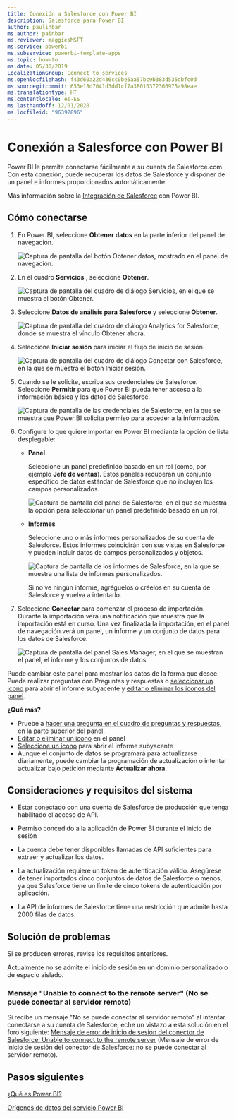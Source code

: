 ```yaml
---
title: Conexión a Salesforce con Power BI
description: Salesforce para Power BI
author: paulinbar
ms.author: painbar
ms.reviewer: maggiesMSFT
ms.service: powerbi
ms.subservice: powerbi-template-apps
ms.topic: how-to
ms.date: 05/30/2019
LocalizationGroup: Connect to services
ms.openlocfilehash: f43d60a22d436cc0be5aa57bc9b383d535dbfc0d
ms.sourcegitcommit: 653e18d7041d3dd1cf7a38010372366975a98eae
ms.translationtype: HT
ms.contentlocale: es-ES
ms.lasthandoff: 12/01/2020
ms.locfileid: "96392896"
---
```

# <a name="connect-to-salesforce-with-power-bi"></a>Conexión a Salesforce con Power BI
Power BI le permite conectarse fácilmente a su cuenta de Salesforce.com. Con esta conexión, puede recuperar los datos de Salesforce y disponer de un panel e informes proporcionados automáticamente.

Más información sobre la [Integración de Salesforce](https://powerbi.microsoft.com/integrations/salesforce) con Power BI.

## <a name="how-to-connect"></a>Cómo conectarse
1. En Power BI, seleccione **Obtener datos** en la parte inferior del panel de navegación.
   
   ![Captura de pantalla del botón Obtener datos, mostrado en el panel de navegación.](media/service-connect-to-salesforce/pbi_getdata.png) 
2. En el cuadro **Servicios** , seleccione **Obtener**.
   
   ![Captura de pantalla del cuadro de diálogo Servicios, en el que se muestra el botón Obtener.](media/service-connect-to-salesforce/pbi_getservices.png) 
3. Seleccione **Datos de análisis para Salesforce** y seleccione **Obtener**.  
   
   ![Captura de pantalla del cuadro de diálogo Analytics for Salesforce, donde se muestra el vínculo Obtener ahora.](media/service-connect-to-salesforce/salesforce.png)
4. Seleccione **Iniciar sesión** para iniciar el flujo de inicio de sesión.
   
    ![Captura de pantalla del cuadro de diálogo Conectar con Salesforce, en la que se muestra el botón Iniciar sesión.](media/service-connect-to-salesforce/dialog.png)
5. Cuando se le solicite, escriba sus credenciales de Salesforce. Seleccione **Permitir** para que Power BI pueda tener acceso a la información básica y los datos de Salesforce.
   
   ![Captura de pantalla de las credenciales de Salesforce, en la que se muestra que Power BI solicita permiso para acceder a la información.](media/service-connect-to-salesforce/sf_authorize.png)
6. Configure lo que quiere importar en Power BI mediante la opción de lista desplegable:
   
   * **Panel**
     
     Seleccione un panel predefinido basado en un rol (como, por ejemplo **Jefe de ventas**). Estos paneles recuperan un conjunto específico de datos estándar de Salesforce que no incluyen los campos personalizados.
     
     ![Captura de pantalla del panel de Salesforce, en el que se muestra la opción para seleccionar un panel predefinido basado en un rol.](media/service-connect-to-salesforce/pbi_salesforcechooserole.png)
   * **Informes**
     
     Seleccione uno o más informes personalizados de su cuenta de Salesforce. Estos informes coincidirán con sus vistas en Salesforce y pueden incluir datos de campos personalizados y objetos.
     
     ![Captura de pantalla de los informes de Salesforce, en la que se muestra una lista de informes personalizados.](media/service-connect-to-salesforce/pbi_salesforcereports.png)
     
     Si no ve ningún informe, agréguelos o créelos en su cuenta de Salesforce y vuelva a intentarlo.

7. Seleccione **Conectar** para comenzar el proceso de importación. Durante la importación verá una notificación que muestra que la importación está en curso. Una vez finalizada la importación, en el panel de navegación verá un panel, un informe y un conjunto de datos para los datos de Salesforce.
   
   ![Captura de pantalla del panel Sales Manager, en el que se muestran el panel, el informe y los conjuntos de datos.](media/service-connect-to-salesforce/pbi_getdatasalesforcedash.png)

Puede cambiar este panel para mostrar los datos de la forma que desee. Puede realizar preguntas con Preguntas y respuestas o [seleccionar un icono](../consumer/end-user-tiles.md) para abrir el informe subyacente y [editar o eliminar los iconos del panel](../create-reports/service-dashboard-edit-tile.md).

**¿Qué más?**

* Pruebe a [hacer una pregunta en el cuadro de preguntas y respuestas](../consumer/end-user-q-and-a.md), en la parte superior del panel.
* [Editar o eliminar un icono](../create-reports/service-dashboard-edit-tile.md) en el panel
* [Seleccione un icono](../create-reports/service-dashboard-tiles.md) para abrir el informe subyacente
* Aunque el conjunto de datos se programará para actualizarse diariamente, puede cambiar la programación de actualización o intentar actualizar bajo petición mediante **Actualizar ahora**.

## <a name="system-requirements-and-considerations"></a>Consideraciones y requisitos del sistema

- Estar conectado con una cuenta de Salesforce de producción que tenga habilitado el acceso de API.

- Permiso concedido a la aplicación de Power BI durante el inicio de sesión

- La cuenta debe tener disponibles llamadas de API suficientes para extraer y actualizar los datos.

- La actualización requiere un token de autenticación válido. Asegúrese de tener importados cinco conjuntos de datos de Salesforce o menos, ya que Salesforce tiene un límite de cinco tokens de autenticación por aplicación.

- La API de informes de Salesforce tiene una restricción que admite hasta 2000 filas de datos.


## <a name="troubleshooting"></a>Solución de problemas

Si se producen errores, revise los requisitos anteriores. 

Actualmente no se admite el inicio de sesión en un dominio personalizado o de espacio aislado.

### <a name="unable-to-connect-to-the-remote-server-message"></a>Mensaje "Unable to connect to the remote server" (No se puede conectar al servidor remoto)

Si recibe un mensaje "No se puede conectar al servidor remoto" al intentar conectarse a su cuenta de Salesforce, eche un vistazo a esta solución en el foro siguiente: [Mensaje de error de inicio de sesión del conector de Salesforce: Unable to connect to the remote server](https://www.outsystems.com/forums/Forum_TopicView.aspx?TopicId=17674&TopicName=log-in-error-message-unable-to-connect-to-the-remote-server&) (Mensaje de error de inicio de sesión del conector de Salesforce: no se puede conectar al servidor remoto).


## <a name="next-steps"></a>Pasos siguientes
[¿Qué es Power BI?](../fundamentals/power-bi-overview.md)

[Orígenes de datos del servicio Power BI](service-get-data.md)
